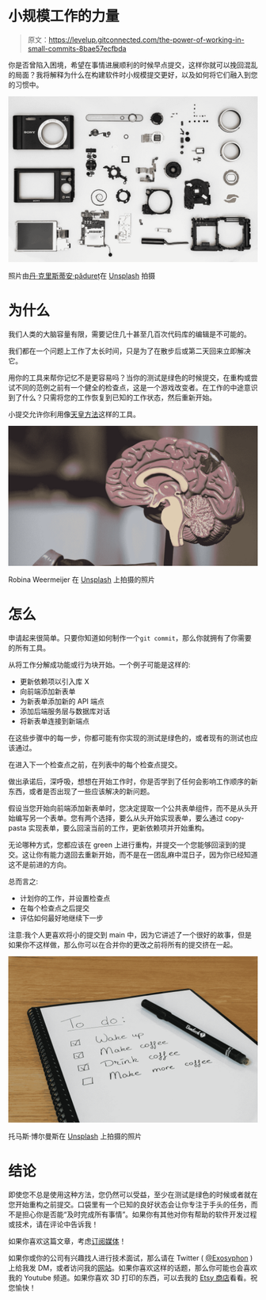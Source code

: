 # 小规模工作的力量

> 原文：<https://levelup.gitconnected.com/the-power-of-working-in-small-commits-8bae57ecfbda>

你是否曾陷入困境，希望在事情进展顺利的时候早点提交，这样你就可以挽回混乱的局面？我将解释为什么在构建软件时小规模提交更好，以及如何将它们融入到您的习惯中。

![](img/21c6c35cc2b270630008d89686e86ab9.png)

照片由[丹·克里斯蒂安·pădureț](https://unsplash.com/@dancristianpaduret?utm_source=medium&utm_medium=referral)在 [Unsplash](https://unsplash.com?utm_source=medium&utm_medium=referral) 拍摄

# 为什么

我们人类的大脑容量有限，需要记住几十甚至几百次代码库的编辑是不可能的。

我们都在一个问题上工作了太长时间，只是为了在散步后或第二天回来立即解决它。

用你的工具来帮你记忆不是更容易吗？当你的测试是绿色的时候提交，在重构或尝试不同的范例之前有一个健全的检查点，这是一个游戏改变者。在工作的中途意识到了什么？只需将您的工作恢复到已知的工作状态，然后重新开始。

小提交允许你利用像[天皇方法](/why-you-should-use-the-mikado-method-today-c87e4bd6c493)这样的工具。

![](img/8eb1f06ebab17aa1632fba00b4b9bc17.png)

Robina Weermeijer 在 [Unsplash](https://unsplash.com?utm_source=medium&utm_medium=referral) 上拍摄的照片

# 怎么

申请起来很简单。只要你知道如何制作一个`git commit`，那么你就拥有了你需要的所有工具。

从将工作分解成功能或行为块开始。一个例子可能是这样的:

*   更新依赖项以引入库 X
*   向前端添加新表单
*   为新表单添加新的 API 端点
*   添加后端服务层与数据库对话
*   将新表单连接到新端点

在这些步骤中的每一步，你都可能有你实现的测试是绿色的，或者现有的测试也应该通过。

在进入下一个检查点之前，在列表中的每个检查点提交。

做出承诺后，深呼吸，想想在开始工作时，你是否学到了任何会影响工作顺序的新东西，或者是否出现了一些应该解决的新问题。

假设当您开始向前端添加新表单时，您决定提取一个公共表单组件，而不是从头开始编写另一个表单。您有两个选择，要么从头开始实现表单，要么通过 copy-pasta 实现表单，要么回滚当前的工作，更新依赖项并开始重构。

无论哪种方式，您都应该在 green 上进行重构，并提交一个您能够回滚到的提交。这让你有能力退回去重新开始，而不是在一团乱麻中混日子，因为你已经知道这不是前进的方向。

总而言之:

*   计划你的工作，并设置检查点
*   在每个检查点之后提交
*   评估如何最好地继续下一步

注意:我个人更喜欢将小的提交到 main 中，因为它讲述了一个很好的故事，但是如果你不这样做，那么你可以在合并你的更改之前将所有的提交挤在一起。

![](img/f9c2edef01c8ddde8147c982945eef5b.png)

托马斯·博尔曼斯在 [Unsplash](https://unsplash.com?utm_source=medium&utm_medium=referral) 上拍摄的照片

# 结论

即使您不总是使用这种方法，您仍然可以受益，至少在测试是绿色的时候或者就在您开始重构之前提交。口袋里有一个已知的良好状态会让你专注于手头的任务，而不是担心你是否能“及时完成所有事情”。如果你有其他对你有帮助的软件开发过程或技术，请在评论中告诉我！

如果你喜欢这篇文章，考虑[订阅媒体](https://medium.com/@ascourter/membership)！

如果你或你的公司有兴趣找人进行技术面试，那么请在 Twitter ( [@Exosyphon](http://twitter.com/Exosyphon) )上给我发 DM，或者访问我的[网站](https://andrewcourter.com/)。如果你喜欢这样的话题，那么你可能也会喜欢我的 Youtube 频道。如果你喜欢 3D 打印的东西，可以去我的 [Etsy 商店](https://www.etsy.com/listing/1273702925/6-sided-fidget-cube)看看。祝您愉快！